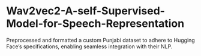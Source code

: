 # Wav2vec2-A-self-Supervised-Model-for-Speech-Representation
Preprocessed and formatted a custom Punjabi dataset to adhere to Hugging Face’s specifications, enabling seamless integration with their NLP.
